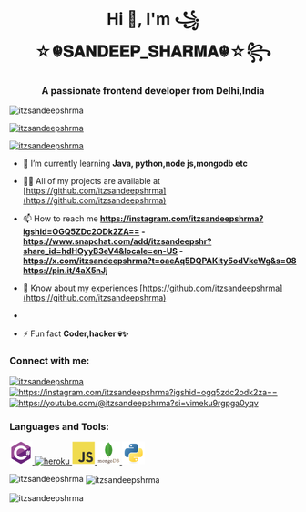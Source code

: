 <h1 align="center">Hi 👋, I'm ꧁☆☬𝐒𝐀𝐍𝐃𝐄𝐄𝐏_𝐒𝐇𝐀𝐑𝐌𝐀☬☆꧂</h1>
<h3 align="center">A passionate frontend developer from Delhi,India</h3>

<p align="left"> <img src="https://komarev.com/ghpvc/?username=itzsandeepshrma&label=Profile%20views&color=0e75b6&style=flat" alt="itzsandeepshrma" /> </p>

<p align="left"> <a href="https://github.com/ryo-ma/github-profile-trophy"><img src="https://github-profile-trophy.vercel.app/?username=itzsandeepshrma" alt="itzsandeepshrma" /></a> </p>

<p align="left"> <a href="https://twitter.com/itzsandeepshrma" target="blank"><img src="https://img.shields.io/twitter/follow/itzsandeepshrma?logo=twitter&style=for-the-badge" alt="itzsandeepshrma" /></a> </p>

- 🌱 I’m currently learning **Java, python,node js,mongodb etc**

- 👨‍💻 All of my projects are available at [https://github.com/itzsandeepshrma](https://github.com/itzsandeepshrma)

- 📫 How to reach me **https://instagram.com/itzsandeepshrma?igshid=OGQ5ZDc2ODk2ZA== - https://www.snapchat.com/add/itzsandeepshr?share_id=hdHOyyB3eV4&locale=en-US -https://x.com/itzsandeepshrma?t=oaeAq5DQPAKity5odVkeWg&s=08 https://pin.it/4aX5nJj**

- 📄 Know about my experiences [https://github.com/itzsandeepshrma](https://github.com/itzsandeepshrma)
- 
- ⚡ Fun fact **Coder,hacker 💀✨**

<h3 align="left">Connect with me:</h3>
<p align="left">
<a href="https://twitter.com/itzsandeepshrma" target="blank"><img align="center" src="https://raw.githubusercontent.com/itzsandeepshrma/github-profile-readme-generator/master/src/images/icons/Social/twitter.svg" alt="itzsandeepshrma" height="30" width="40" /></a>
<a href="https://instagram.com/https://instagram.com/itzsandeepshrma?igshid=ogq5zdc2odk2za==" target="blank"><img align="center" src="https://raw.githubusercontent.com/itzsandeepshrma/github-profile-readme-generator/master/src/images/icons/Social/instagram.svg" alt="https://instagram.com/itzsandeepshrma?igshid=ogq5zdc2odk2za==" height="30" width="40" /></a>
<a href="https://www.youtube.com/c/https://youtube.com/@itzsandeepshrma?si=vimeku9rgpga0yqv" target="blank"><img align="center" src="https://raw.githubusercontent.com/itzsandeepshrma/github-profile-readme-generator/master/src/images/icons/Social/youtube.svg" alt="https://youtube.com/@itzsandeepshrma?si=vimeku9rgpga0yqv" height="30" width="40" /></a>
</p>

<h3 align="left">Languages and Tools:</h3>
<p align="left"> <a href="https://www.w3schools.com/cs/" target="_blank" rel="noreferrer"> <img src="https://raw.githubusercontent.com/devicons/devicon/master/icons/csharp/csharp-original.svg" alt="csharp" width="40" height="40"/> </a> <a href="https://heroku.com" target="_blank" rel="noreferrer"> <img src="https://www.vectorlogo.zone/logos/heroku/heroku-icon.svg" alt="heroku" width="40" height="40"/> </a> <a href="https://developer.mozilla. org/en-US/docs/Web/JavaScript" target="_blank" rel="noreferrer"> <img src="https://raw.githubusercontent.com/devicons/devicon/master/icons/javascript/javascript-original.svg" alt="javascript" width="40" height="40"/> </a> <a href="https://www.mongodb.com/" target="_blank" rel="noreferrer"> <img src="https://raw.githubusercontent.com/devicons/devicon/master/icons/mongodb/mongodb-original-wordmark.svg" alt="mongodb" width="40" height="40"/> </a> <a href="https://www.python.org" target="_blank" rel="noreferrer"> <img src="https://raw.githubusercontent.com/devicons/devicon/master/icons/python/python-original.svg" alt="python" width="40" height="40"/> </a> </p>

<p><img align="left" src="https://github-readme-stats.vercel.app/api/top-langs?username=itzsandeepshrma&show_icons=true&locale=en&layout=compact" alt="itzsandeepshrma" /></p>

<p>&nbsp;<img align="center" src="https://github-readme-stats.vercel.app/api?username=itzsandeepshrma&show_icons=true&locale=en" alt="itzsandeepshrma" /></p>

<p><img align="center" src="https://github-readme-streak-stats.herokuapp.com/?user=itzsandeepshrma&" alt="itzsandeepshrma" /></p>
